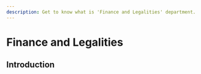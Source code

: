```yaml
---
description: Get to know what is 'Finance and Legalities' department.
---
```


# Finance and Legalities

## Introduction

